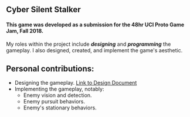 ## Cyber Silent Stalker

#### This game was developed as a submission for the 48hr UCI Proto Game Jam, Fall 2018.

My roles within the project include **_designing_** and **_programming_** the gameplay. I also designed, created, and implement the game's aesthetic.

## **Personal contributions:**
- Designing the gameplay. [Link to Design Document](Design_Document.docx)
- Implementing the gameplay, notably:
  - Enemy vision and detection.
  - Enemy pursuit behaviors.
  - Enemy's stationary behaviors.
